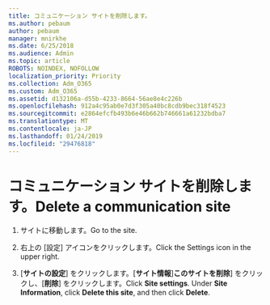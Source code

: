 ```yaml
---
title: コミュニケーション サイトを削除します。
ms.author: pebaum
author: pebaum
manager: mnirkhe
ms.date: 6/25/2018
ms.audience: Admin
ms.topic: article
ROBOTS: NOINDEX, NOFOLLOW
localization_priority: Priority
ms.collection: Adm_O365
ms.custom: Adm_O365
ms.assetid: d132106a-d55b-4233-8664-56ae8e4c226b
ms.openlocfilehash: 912a4c95ab0e7d3f305a40bc8cdb9bec318f4523
ms.sourcegitcommit: e2864efcfb493b6e46b662b746661a61232bdba7
ms.translationtype: MT
ms.contentlocale: ja-JP
ms.lasthandoff: 01/24/2019
ms.locfileid: "29476818"
---
```

# <a name="delete-a-communication-site"></a><span data-ttu-id="8c762-102">コミュニケーション サイトを削除します。</span><span class="sxs-lookup"><span data-stu-id="8c762-102">Delete a communication site</span></span>

1. <span data-ttu-id="8c762-103">サイトに移動します。</span><span class="sxs-lookup"><span data-stu-id="8c762-103">Go to the site.</span></span>
    
2. <span data-ttu-id="8c762-104">右上の [設定] アイコンをクリックします。</span><span class="sxs-lookup"><span data-stu-id="8c762-104">Click the Settings icon in the upper right.</span></span>
    
3. <span data-ttu-id="8c762-p101">[**サイトの設定**] をクリックします。[**サイト情報**]**このサイトを削除**] をクリックし、[**削除**] をクリックします。</span><span class="sxs-lookup"><span data-stu-id="8c762-p101">Click **Site settings**. Under **Site Information**, click **Delete this site**, and then click **Delete**.</span></span>
    

